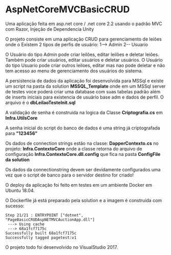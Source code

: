 # AspNetCoreMVCBasicCRUD
Uma aplicação feita em asp.net core / .net core 2.2 usando o padrão MVC  com Razor, Injeção de Dependencia Unity

O projeto consiste em uma aplicação CRUD para gerenciamento de leiões onde o Existem 2 tipos de perfis de usuário:
1--> Admin
2-- Usuario

O Usuário do tipo Admin pode criar leilões, editar leilões e deletar leiões. Também pode criar usuários, editar usuários e deletar usuários.
O Usuário do tipo Usuario pode criar outros leiloes, editar mas nao pode deletar e não tem acesso ao menu de gerenciamento dos usuários do sistema.

A persistencia de dados da aplicação foi desenvolvida para MSSql e existe um script na pasta da solution **MSSQL_Template** onde em um MSSql server de testes voce poderá criar uma database com suas tabelas padrão além de inserts iniciais para existencia de usuário base adm e dados de perfil. O arquivo é o **dbLeilaoTesteInit.sql**

A validação de senha é construida na logica da Classe **Criptografia.cs** em **Infra.UtilsCore**

A senha inicial do script do banco de dados é uma string já criptografada para **"123456"**

Os dados de connection strings estão na classe: **DapperContexto.cs** no projeto: **Infra.ContextoCore** onde a classe retorna do arquivo de configuração **Infra.ContextoCore.dll.config** que fica na pasta **ConfigFile da solution**

Os dados da connectionstring devem ser devidamente configurados uma vez que o script de banco para o servidor destino for criado!

O deploy da aplicação foi feito em testes em um ambiente Docker em Ubuntu 18.04.

O Dockerfile já está preparado pela solution e a imagem é construida com sucesso:

~~~
Step 21/21 : ENTRYPOINT ["dotnet", "PageBasicCRUDAspNETMVCAuctionApp.dll"]
 ---> Using cache
 ---> 68a1fcf7175c
Successfully built 68a1fcf7175c
Successfully tagged pagetest:v1
~~~

O projeto todo foi desenvolvido no VisualStudio 2017.
